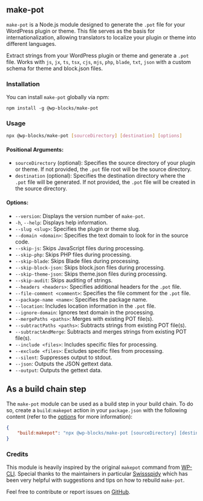 ## make-pot

`make-pot` is a Node.js module designed to generate the `.pot` file for your WordPress plugin or theme. This file serves as the basis for internationalization, allowing translators to localize your plugin or theme into different languages.

Extract strings from your WordPress plugin or theme and generate a `.pot` file. Works with `js`, `jx`, `ts`, `tsx`, `cjs`, `mjs`,  `php`, `blade`, `txt`, `json` with a custom schema for theme and block.json files.

### Installation

You can install `make-pot` globally via npm:

```
npm install -g @wp-blocks/make-pot
```

### Usage

```bash
npx @wp-blocks/make-pot [sourceDirectory] [destination] [options]
```

#### Positional Arguments:

- `sourceDirectory` (optional): Specifies the source directory of your plugin or theme. If not provided, the `.pot` file root will be the source directory.
- `destination` (optional): Specifies the destination directory where the `.pot` file will be generated. If not provided, the `.pot` file will be created in the source directory.

#### Options:

- `--version`: Displays the version number of `make-pot`.
- `-h`, `--help`: Displays help information.
- `--slug <slug>`: Specifies the plugin or theme slug.
- `--domain <domain>`: Specifies the text domain to look for in the source code.
- `--skip-js`: Skips JavaScript files during processing.
- `--skip-php`: Skips PHP files during processing.
- `--skip-blade`: Skips Blade files during processing.
- `--skip-block-json`: Skips block.json files during processing.
- `--skip-theme-json`: Skips theme.json files during processing.
- `--skip-audit`: Skips auditing of strings.
- `--headers <headers>`: Specifies additional headers for the `.pot` file.
- `--file-comment <comment>`: Specifies the file comment for the `.pot` file.
- `--package-name <name>`: Specifies the package name.
- `--location`: Includes location information in the `.pot` file.
- `--ignore-domain`: Ignores text domain in the processing.
- `--mergePaths <paths>`: Merges with existing POT file(s).
- `--subtractPaths <paths>`: Subtracts strings from existing POT file(s).
- `--subtractAndMerge`: Subtracts and merges strings from existing POT file(s).
- `--include <files>`: Includes specific files for processing.
- `--exclude <files>`: Excludes specific files from processing.
- `--silent`: Suppresses output to stdout.
- `--json`: Outputs the JSON gettext data.
- `--output`: Outputs the gettext data.

## As a build chain step

The `make-pot` module can be used as a build step in your build chain.
To do so, create a `build:makepot` action in your `package.json` with the following content (refer to the [options](https://github.com/wp-blocks/make-pot?tab=readme-ov-file#options) for more information):

```json
{
	"build:makepot": "npx @wp-blocks/make-pot [sourceDirectory] [destination] [options]"
}
```

### Credits

This module is heavily inspired by the original `makepot` command from [WP-CLI](https://github.com/wp-cli/i18n-command).
Special thanks to the maintainers in particular [Swissspidy](https://github.com/swissspidy) which
has been very helpful with suggestions and tips on how to rebuild `make-pot`.

Feel free to contribute or report issues on [GitHub](https://github.com/example/example).
